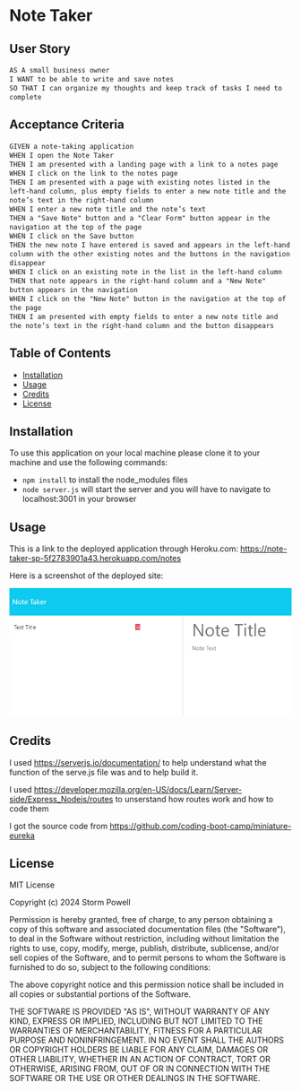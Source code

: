 # Note Taker

## User Story

```
AS A small business owner
I WANT to be able to write and save notes
SO THAT I can organize my thoughts and keep track of tasks I need to complete
```

## Acceptance Criteria

```
GIVEN a note-taking application
WHEN I open the Note Taker
THEN I am presented with a landing page with a link to a notes page
WHEN I click on the link to the notes page
THEN I am presented with a page with existing notes listed in the left-hand column, plus empty fields to enter a new note title and the note’s text in the right-hand column
WHEN I enter a new note title and the note’s text
THEN a "Save Note" button and a "Clear Form" button appear in the navigation at the top of the page
WHEN I click on the Save button
THEN the new note I have entered is saved and appears in the left-hand column with the other existing notes and the buttons in the navigation disappear
WHEN I click on an existing note in the list in the left-hand column
THEN that note appears in the right-hand column and a "New Note" button appears in the navigation
WHEN I click on the "New Note" button in the navigation at the top of the page
THEN I am presented with empty fields to enter a new note title and the note’s text in the right-hand column and the button disappears
```

## Table of Contents

- [Installation](#installation)
- [Usage](#usage)
- [Credits](#credits)
- [License](#license)

## Installation

To use this application on your local machine please clone it to your machine and use the following commands:
- `npm install` to install the node_modules files
- `node server.js` will start the server and you will have to navigate to localhost:3001 in your browser

## Usage 

This is a link to the deployed application through Heroku.com: https://note-taker-sp-5f2783901a43.herokuapp.com/notes

Here is a screenshot of the deployed site: 

![Screen shot of site](public/images/note-taker-ss.png)

## Credits

I used https://serverjs.io/documentation/ to help understand what the function of the serve.js file was and to help build it.

I used https://developer.mozilla.org/en-US/docs/Learn/Server-side/Express_Nodejs/routes to unserstand how routes work and how to code them

I got the source code from https://github.com/coding-boot-camp/miniature-eureka

## License

MIT License

Copyright (c) 2024 Storm Powell

Permission is hereby granted, free of charge, to any person obtaining a copy
of this software and associated documentation files (the "Software"), to deal
in the Software without restriction, including without limitation the rights
to use, copy, modify, merge, publish, distribute, sublicense, and/or sell
copies of the Software, and to permit persons to whom the Software is
furnished to do so, subject to the following conditions:

The above copyright notice and this permission notice shall be included in all
copies or substantial portions of the Software.

THE SOFTWARE IS PROVIDED "AS IS", WITHOUT WARRANTY OF ANY KIND, EXPRESS OR
IMPLIED, INCLUDING BUT NOT LIMITED TO THE WARRANTIES OF MERCHANTABILITY,
FITNESS FOR A PARTICULAR PURPOSE AND NONINFRINGEMENT. IN NO EVENT SHALL THE
AUTHORS OR COPYRIGHT HOLDERS BE LIABLE FOR ANY CLAIM, DAMAGES OR OTHER
LIABILITY, WHETHER IN AN ACTION OF CONTRACT, TORT OR OTHERWISE, ARISING FROM,
OUT OF OR IN CONNECTION WITH THE SOFTWARE OR THE USE OR OTHER DEALINGS IN THE
SOFTWARE.